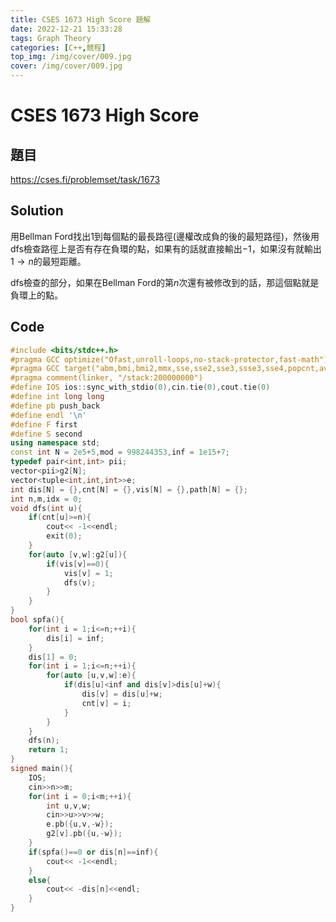```yaml
---
title: CSES 1673 High Score 題解
date: 2022-12-21 15:33:28
tags: Graph Theory
categories: [C++,競程] 
top_img: /img/cover/009.jpg
cover: /img/cover/009.jpg
---
```


# CSES 1673 High Score

## 題目

https://cses.fi/problemset/task/1673

## Solution

用Bellman Ford找出$1$到每個點的最長路徑(邊權改成負的後的最短路徑)，然後用dfs檢查路徑上是否有存在負環的點，如果有的話就直接輸出$-1$，如果沒有就輸出$1\to n$的最短距離。

dfs檢查的部分，如果在Bellman Ford的第$n$次還有被修改到的話，那這個點就是負環上的點。

## Code

```cpp
#include <bits/stdc++.h>
#pragma GCC optimize("Ofast,unroll-loops,no-stack-protector,fast-math")
#pragma GCC target("abm,bmi,bmi2,mmx,sse,sse2,sse3,ssse3,sse4,popcnt,avx,avx2,fma,tune=native")
#pragma comment(linker, "/stack:200000000")
#define IOS ios::sync_with_stdio(0),cin.tie(0),cout.tie(0)
#define int long long
#define pb push_back
#define endl '\n'
#define F first
#define S second
using namespace std;
const int N = 2e5+5,mod = 998244353,inf = 1e15+7;
typedef pair<int,int> pii;
vector<pii>g2[N];
vector<tuple<int,int,int>>e;
int dis[N] = {},cnt[N] = {},vis[N] = {},path[N] = {};
int n,m,idx = 0;
void dfs(int u){
	if(cnt[u]>=n){
		cout<< -1<<endl;
		exit(0);
	}
	for(auto [v,w]:g2[u]){
		if(vis[v]==0){
			vis[v] = 1;
			dfs(v);
		}
	}
}
bool spfa(){
	for(int i = 1;i<=n;++i){
		dis[i] = inf;
	}
	dis[1] = 0;
	for(int i = 1;i<=n;++i){
		for(auto [u,v,w]:e){
			if(dis[u]<inf and dis[v]>dis[u]+w){
				dis[v] = dis[u]+w;
				cnt[v] = i;
			}
		}
	}
	dfs(n);
	return 1;
}
signed main(){
	IOS;
	cin>>n>>m;
	for(int i = 0;i<m;++i){
		int u,v,w;
		cin>>u>>v>>w;
		e.pb({u,v,-w});
		g2[v].pb({u,-w});
	}
	if(spfa()==0 or dis[n]==inf){
		cout<< -1<<endl;
	}
	else{
		cout<< -dis[n]<<endl;
	}
}
```
